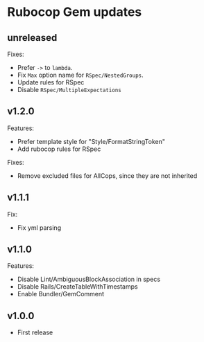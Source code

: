 Rubocop Gem updates
===================

## unreleased

Fixes:
- Prefer `->` to `lambda`.
- Fix `Max` option name for `RSpec/NestedGroups`.
- Update rules for RSpec
- Disable `RSpec/MultipleExpectations`

## v1.2.0

Features:
- Prefer template style for "Style/FormatStringToken"
- Add rubocop rules for RSpec

Fixes:
- Remove excluded files for AllCops, since they are not inherited

## v1.1.1

Fix:
- Fix yml parsing

## v1.1.0

Features:
- Disable Lint/AmbiguousBlockAssociation in specs
- Disable Rails/CreateTableWithTimestamps
- Enable Bundler/GemComment

## v1.0.0

- First release
